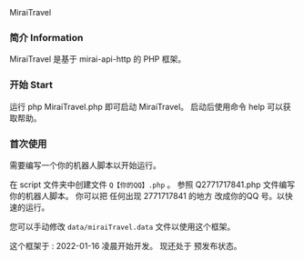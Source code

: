 <div >
MiraiTravel
</div>

### 简介 Information
MiraiTravel 是基于 mirai-api-http 的 PHP 框架。

### 开始 Start
运行 php MiraiTravel.php 即可启动 MiraiTravel。
启动后使用命令 help 可以获取帮助。

### 首次使用 
需要编写一个你的机器人脚本以开始运行。

在 script 文件夹中创建文件 ``Q【你的QQ】.php`` 。
参照 Q2771717841.php 文件编写你的机器人脚本。
你可以把 任何出现 2771717841 的地方 改成你的QQ 号。以快速的运行。

您可以手动修改 ``data/miraiTravel.data`` 文件以使用这个框架。

这个框架于 : 2022-01-16 凌晨开始开发。
现还处于 预发布状态。 

 







